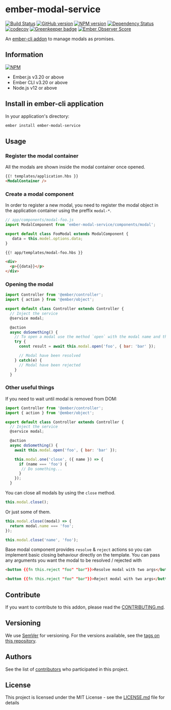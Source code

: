 # ember-modal-service

[![Build Status](https://travis-ci.org/BBVAEngineering/ember-modal-service.svg?branch=master)](https://travis-ci.org/BBVAEngineering/ember-modal-service)
[![GitHub version](https://badge.fury.io/gh/BBVAEngineering%2Fember-modal-service.svg)](https://badge.fury.io/gh/BBVAEngineering%2Fember-modal-service)
[![NPM version](https://badge.fury.io/js/ember-modal-service.svg)](https://badge.fury.io/js/ember-modal-service)
[![Dependency Status](https://david-dm.org/BBVAEngineering/ember-modal-service.svg)](https://david-dm.org/BBVAEngineering/ember-modal-service)
[![codecov](https://codecov.io/gh/BBVAEngineering/ember-modal-service/branch/master/graph/badge.svg)](https://codecov.io/gh/BBVAEngineering/ember-modal-service)
[![Greenkeeper badge](https://badges.greenkeeper.io/BBVAEngineering/ember-modal-service.svg)](https://greenkeeper.io/)
[![Ember Observer Score](https://emberobserver.com/badges/ember-modal-service.svg)](https://emberobserver.com/addons/ember-modal-service)

An [ember-cli addon](http://www.ember-cli.com/) to manage modals as promises.

## Information

[![NPM](https://nodei.co/npm/ember-modal-service.png?downloads=true&downloadRank=true)](https://nodei.co/npm/ember-modal-service/)

* Ember.js v3.20 or above
* Ember CLI v3.20 or above
* Node.js v12 or above

## Install in ember-cli application

In your application's directory:

```bash
ember install ember-modal-service
```

## Usage

### Register the modal container

All the modals are shown inside the modal container once opened.

```html
{{! templates/application.hbs }}
<ModalContainer />
```

### Create a modal component

In order to register a new modal, you need to register the modal object in the application container using the preffix `modal-*`.

```javascript
// app/components/modal-foo.js
import ModalComponent from 'ember-modal-service/components/modal';

export default class FooModal extends ModalComponent {
   data = this.model.options.data; 
}
```

```html
{{! app/templates/modal-foo.hbs }}

<div>
  <p>{{data}}</p>
</div>
```

### Opening the modal

```javascript
import Controller from '@ember/controller';
import { action } from '@ember/object';

export default class Controller extends Controller {
  // Inject the service
  @service modal;

  @action
  async doSomething() {
    // To open a modal use the method `open` with the modal name and the options for the modal.
    try {
      const result = await this.modal.open('foo', { bar: 'bar' });

      // Modal have been resolved
    } catch(e) {
      // Modal have been rejected
    }
  }
```

### Other useful things

If you need to wait until modal is removed from DOM:

```javascript
import Controller from '@ember/controller';
import { action } from '@ember/object';

export default class Controller extends Controller {
  // Inject the service
  @service modal;

  @action
  async doSomething() {
    await this.modal.open('foo', { bar: 'bar' });

    this.modal.one('close', ({ name }) => {
      if (name === 'foo') {
       // Do something...
      }
    });
  }
```

You can close all modals by using the `close` method.

```javascript
this.modal.close();
```

Or just some of them.

```javascript
this.modal.close((modal) => {
  return modal.name === 'foo';
});

this.modal.close('name', 'foo');
```

Base modal component provides `resolve` & `reject` actions so you can implement basic closing behaviour directly on the template. You can pass any arguments you want the modal to be resolved / rejected with

```html
<button {{fn this.reject "foo" "bar"}}>Resolve modal with two args</button>

<button {{fn this.reject "foo" "bar"}}>Reject modal with two args</button>
```

## Contribute

If you want to contribute to this addon, please read the [CONTRIBUTING.md](CONTRIBUTING.md).

## Versioning

We use [SemVer](http://semver.org/) for versioning. For the versions available, see the [tags on this repository](https://github.com/BBVAEngineering/ember-modal-service/tags).


## Authors

See the list of [contributors](https://github.com/BBVAEngineering/ember-modal-service/graphs/contributors) who participated in this project.

## License

This project is licensed under the MIT License - see the [LICENSE.md](LICENSE.md) file for details

